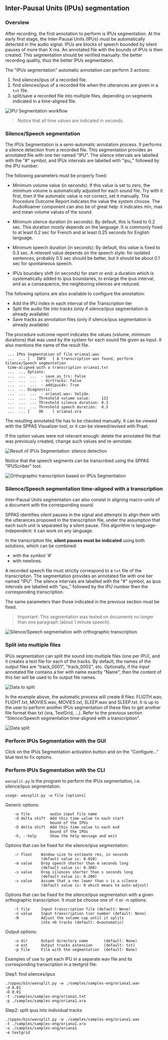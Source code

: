 ## Inter-Pausal Units (IPUs) segmentation

### Overview

After recording, the first annotation to perform is IPUs segmentation. 
At the early first stage, the Inter-Pausal Units (IPUs) must be automatically
detected in the audio signal. IPUs are blocks of speech bounded by silent 
pauses of more than X ms. An annotated file with the bounds of IPUs is then
created. This segmentation should be verified manually: the better recording
quality, thus the better IPUs segmentation.

The "IPUs segmentation" automatic annotation can perform 3 actions:

1. find silences/ipus of a recorded file.
2. find silences/ipus of a recorded file when the utterances are given in a `txt` file.
3. split/save a recorded file into multiple files, depending on segments
   indicated in a time-aligned file.

![IPU Segmentation workflow](etc/figures/segmworkflow.bmp)

>Notice that all time values are indicated in seconds.

### Silence/Speech segmentation

The IPUs Segmentation is a semi-automatic annotation process. It performs a 
silence detection from a recorded file. This segmentation provides an annotated 
file with one tier named "IPU". The silence intervals are labelled with the 
"#" symbol, and IPUs intervals are labelled with "ipu_" followed by the IPU 
number.

The following parameters must be properly fixed:

* Minimum volume value (in seconds):
If this value is set to zero, the minimum volume is automatically adjusted
for each sound file. Try with it first, then if the automatic value is not
correct, set it manually. The Procedure Outcome Report indicates the value
the system choose. The AudioRoamer component can also be of great help: it
indicates min, max and mean volume values of the sound.

* Minimum silence duration (in seconds):
By default, this is fixed to 0.2 sec. This duration mostly depends on the
language. It is commonly fixed to at least 0.2 sec for French and at least 
0.25 seconds for English language.

* Minimum speech duration (in seconds):
By default, this value is fixed to 0.3 sec. A relevant value depends on the 
speech style: for isolated sentences, probably 0.5 sec should be better,
but it should be about 0.1 sec for spontaneous speech.

* IPUs boundary shift (in seconds) for start or end: a duration which is 
systematically added to ipus boundaries, to enlarge the ipus interval,
and as a consequence, the neighboring silences are reduced.

The following options are also available to configure the annotation:
* Add the IPU index in each interval of the Transcription tier
* Split the audio file into tracks (only if silence/ipus segmentation is already available)
* Save tracks as annotation files  (only if silence/ipus segmentation is already available)

The procedure outcome report indicates the values (volume, minimum durations)
that was used by the system for each sound file given as input. It also mentions
the name of the result file.

~~~~~~~~~~~~~~~~~~~~~~~~~~~~~~~~~~~~~~~~~~~~~~
 ... IPUs Segmentation of file oriana1.wav
 ...  ... [   INFO   ] A transcription was found, perform Silence/Speech segmentation 
 time-aligned with a transcription oriana1.txt
 ...  ... Options: 
 ...  ...  ...  - save_as_trs: False
 ...  ...  ...  - dirtracks: False
 ...  ...  ...  - addipuidx: True
 ...  ... Diagnostic: 
 ...  ...  ...  - oriana1.wav: Valide. 
 ...  ...  ... Threshold volume value:     122
 ...  ...  ... Threshold silence duration: 0.3
 ...  ...  ... Threshold speech duration:  0.5
 ...  ... [    OK    ] oriana1.xra
~~~~~~~~~~~~~~~~~~~~~~~~~~~~~~~~~~~~~~~~~~~~~~

The resulting annotated file has to be checked manually. 
It can be viewed with the SPPAS Visualizer tool, or it can be viewed/revised with Praat. 

If the option values were not relevant enough: delete the annotated file that was
previously created, change such values and re-annotate.

![Result of IPUs Segmentation: silence detection](etc/screenshots/ipu-seg-result1.png)

Notice that the speech segments can be transcribed using the SPPAS "IPUScriber" tool.

![Orthographic transcription based on IPUs Segmentation](etc/screenshots/IPUscribe-2.png)


### Silence/Speech segmentation time-aligned with a transcription

Inter-Pausal Units segmentation can also consist in aligning macro-units of a
document with the corresponding sound.

SPPAS identifies silent pauses in the signal and attempts to align them with
the utterances proposed in the transcription file, under the assumption
that each such unit is separated by a silent pause.
This algorithm is language-independent: it can work on any language.

In the transcription file, **silent pauses must be indicated** using both
solutions, which can be combined:

* with the symbol '#'
* with newlines.

A recorded speech file must strictly correspond to a `txt` file of the transcription.
The segmentation provides an annotated file with one tier named "IPU".
The silence intervals are labelled with the "#" symbol,
as ipus intervals are labelled with "ipu_" followed by the IPU number
then the corresponding transcription.

The same parameters than those indicated in the previous section must be fixed.

> Important:
> This segmentation was tested on documents no longer than one paragraph
> (about 1 minute speech).

![Silence/Speech segmentation with orthographic transcription](etc/screenshots/ipu-seg-result2.png)


### Split into multiple files

IPUs segmentation can split the sound into multiple files (one per IPU), and it
creates a text file for each of the tracks. By default, the names of the output
files are "track_0001", "track_0002", etc.
Optionally, if the input annotated file contains a tier with name exactly "Name",
then the content of this tier will be used to fix output file names.

![Data to split](etc/screenshots/ipu-seg-result3.png)

In the example above, the automatic process will create 6 files:
FLIGTH.wav, FLIGHT.txt, MOVIES.wav, MOVIES.txt, SLEEP.wav and SLEEP.txt.
It is up to the user to perform another IPUs segmentation of these files
to get another file format than txt (xra, TextGrid, ...). Refer to the
previous section "Silence/Speech segmentation time-aligned with a transcription".

![Data split](etc/screenshots/ipu-seg-result3-files.png)


### Perform IPUs Segmentation with the GUI

Click on the IPUs Segmentation activation button and on the "Configure..." blue
text to fix options.


### Perform IPUs Segmentation with the CLI

`wavsplit.py` is the program to perform the IPUs segmentation, i.e.
silence/ipus segmentation.

~~~~~~~~~~~~~~~~~~~~~~~~~~~~~~~~~~~~~~~~~~~~~~
usage: wavsplit.py -w file [options]
~~~~~~~~~~~~~~~~~~~~~~~~~~~~~~~~~~~~~~~~~~~~~~

Generic options:

~~~~~~~~~~~~~~~~~~~~~~~~~~~~~~~~~~~~~~~~~~~~~~
    -w file		    audio input file name
    -d delta shift	Add this time value to each start
                    bound of the IPUs
    -D delta shift	Add this time value to each end
                    bound of the IPUs
    -h, --help      Show the help message and exit
~~~~~~~~~~~~~~~~~~~~~~~~~~~~~~~~~~~~~~~~~~~~~~

Options that can be fixed for the silence/ipus segmentation:

~~~~~~~~~~~~~~~~~~~~~~~~~~~~~~~~~~~~~~~~~~~~~~
    -r float 	Window size to estimate rms, in seconds
                (default value is: 0.010)
    -m value 	Drop speech shorter than m seconds long
                (default value is: 0.300)
    -s value 	Drop silences shorter than s seconds long
                (default value is: 0.200)
    -v value 	Assume that a rms lower than v is a silence
                (default value is: 0 which means to auto-adjust)
~~~~~~~~~~~~~~~~~~~~~~~~~~~~~~~~~~~~~~~~~~~~~~

Options that can be fixed for the silence/ipus segmentation with
a given orthographic transcription. It must be choose one of -t or -n options:

~~~~~~~~~~~~~~~~~~~~~~~~~~~~~~~~~~~~~~~~~~~~~~
    -t file 	Input transcription file (default: None)
    -n value 	Input transcription tier number (default: None)
    -N 		    Adjust the volume cap until it splits
                into nb tracks (default: 0=automatic)
~~~~~~~~~~~~~~~~~~~~~~~~~~~~~~~~~~~~~~~~~~~~~~

Output options:

~~~~~~~~~~~~~~~~~~~~~~~~~~~~~~~~~~~~~~~~~~~~~~
    -o dir		Output directory name       (default: None)
    -e ext		Output tracks extension     (default: txt)
    -p file		File with the segmentation  (default: None)
~~~~~~~~~~~~~~~~~~~~~~~~~~~~~~~~~~~~~~~~~~~~~~

Examples of use to get each IPU in a separate wav file and 
its corresponding transcription in a textgrid file:

Step1: find silences/ipus
~~~~~~~~~~~~~~~~~~~~~~~~~~~~~~~~~~~~~~~~~~~~~~
./sppas/bin/wavsplit.py -w ./samples/samples-eng/oriana1.wav
-d 0.01
-D 0.01
-t ./samples/samples-eng/oriana1.txt
-p ./samples/samples-eng/oriana1.xra
~~~~~~~~~~~~~~~~~~~~~~~~~~~~~~~~~~~~~~~~~~~~~~

Step2: split ipus into individual tracks
~~~~~~~~~~~~~~~~~~~~~~~~~~~~~~~~~~~~~~~~~~~~~~
./sppas/bin/wavsplit.py -w ./samples/samples-eng/oriana1.wav
-t ./samples/samples-eng/oriana1.xra
-o ./samples/samples-eng/oriana1
-e textgrid
~~~~~~~~~~~~~~~~~~~~~~~~~~~~~~~~~~~~~~~~~~~~~~
